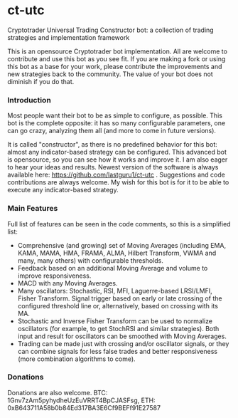 # ct-utc
Cryptotrader Universal Trading Constructor bot: a collection of trading strategies and implementation framework

This is an opensource Cryptotrader bot implementation. All are welcome to contribute and use this bot as you see fit. If you are making a fork or using this bot as a base for your work, please contribute the improvements and new strategies back to the community. The value of your bot does not diminish if you do that.

### Introduction
Most people want their bot to be as simple to configure, as possible. This bot is the complete opposite: it has so many configurable parameters, one can go crazy, analyzing them all (and more to come in future versions).

It is called "constructor", as there is no predefined behavior for this bot: almost any indicator-based strategy can be configured. This advanced bot is opensource, so you can see how it works and improve it. I am also eager to hear your ideas and results. Newest version of the software is always available here: https://github.com/lastguru1/ct-utc . Suggestions and code contributions are always welcome. My wish for this bot is for it to be able to execute any indicator-based strategy.

### Main Features
Full list of features can be seen in the code comments, so this is a simplified list:

* Comprehensive (and growing) set of Moving Averages (including EMA, KAMA, MAMA, HMA, FRAMA, ALMA, Hilbert Transform, VWMA and many, many others) with configurable thresholds.
* Feedback based on an additional Moving Average and volume to improve responsiveness.
* MACD with any Moving Averages.
* Many oscillators: Stochastic, RSI, MFI, Laguerre-based LRSI/LMFI, Fisher Transform. Signal trigger based on early or late crossing of the configured threshold line or, alternatively, based on crossing with its MA.
* Stochastic and Inverse Fisher Transform can be used to normalize oscillators (for example, to get StochRSI and similar strategies). Both input and result for oscillators can be smoothed with Moving Averages.
* Trading can be made just with crossing and/or oscillator signals, or they can combine signals for less false trades and better responsiveness (more combination algorithms to come).

### Donations
Donations are also welcome. BTC: 1Gnv7zAm5pyhydheUzEuVRRT4BpCJASFsg, ETH: 0xB643711A58b0b84Ed317BA3E6Cf9BEFf91E27587
